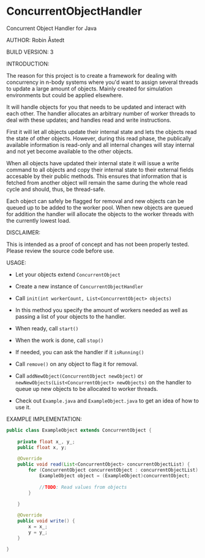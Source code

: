 # ConcurrentObjectHandler
Concurrent Object Handler for Java

AUTHOR: Robin Åstedt

BUILD VERSION: 3 

INTRODUCTION:

The reason for this project is to create a framework for dealing with concurrency in n-body systems where you'd want to assign several threads to update a large amount of objects.
Mainly created for simulation environments but could be applied elsewhere.

It will handle objects for you that needs to be updated and interact with each other. The handler allocates an arbitrary number of worker threads to deal with these updates; and handles read and write instructions.

First it will let all objects update their internal state and lets the objects read the state of other objects. However, during this read phase, the publically available information is read-only and all internal changes will stay internal and not yet become available to the other objects.

When all objects have updated their internal state it will issue a write command to all objects and copy their internal state to their external fields accesable by their public methods. This ensures that information that is fetched from another object will remain the same during the whole read cycle and should, thus, be thread-safe.

Each object can safely be flagged for removal and new objects can be queued up to be added to the worker pool. When new objects are queued for addition the handler will allocate the objects to the worker threads with the currently lowest load.



DISCLAIMER:

This is intended as a proof of concept and has not been properly tested. Please review the source code before use.

USAGE:

 * Let your objects extend ```ConcurrentObject```

 * Create a new instance of ```ConcurrentObjectHandler```

 * Call ```init(int workerCount, List<ConcurrentObject> objects)```

 * In this method you specify the amount of workers needed
   as well as passing a list of your objects to the handler.

 * When ready, call ```start()```

 * When the work is done, call ```stop()```
 
 * If needed, you can ask the handler if it ```isRunning()```
 
 * Call ```remove()``` on any object to flag it for removal.
 
 * Call ```addNewObject(ConcurrentObject newObject)``` or ```newNewObjects(List<ConcurrentObject> newObjects)``` on the handler to queue up new objects to be allocated to worker threads.
 
 * Check out ```Example.java``` and ```ExampleObject.java``` to get an idea of how to use it.


EXAMPLE IMPLEMENTATION:

```java
public class ExampleObject extends ConcurrentObject {
    
    private float x_, y_;
    public float x, y;
    
    @Override
    public void read(List<ConcurrentObject> concurrentObjectList) {
        for (ConcurrentObject concurrentObject : concurrentObjectList) {
            ExampleObject object = (ExampleObject)concurrentObject;
            
            //TODO: Read values from objects
        }
        
    }

    @Override
    public void write() {
        x = x_;
        y = y_;
    }
    
}
```




